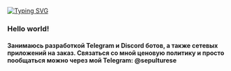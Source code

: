 <a style="align: center" href="https://git.io/typing-svg"><img src="https://readme-typing-svg.herokuapp.com?font=Hack&size=24&duration=2000&pause=100&color=3894D2&background=151515FD&center=true&vCenter=true&width=600&height=65&lines=%D0%A1%D0%B5%D1%82%D0%B5%D0%B2%D0%B0%D1%8F+%D0%B8%D0%BD%D0%B6%D0%B5%D0%BD%D0%B5%D1%80%D0%B8%D1%8F;Linux+%D0%B0%D0%B4%D0%BC%D0%B8%D0%BD%D0%B8%D1%81%D1%82%D1%80%D0%B8%D1%80%D0%BE%D0%B2%D0%B0%D0%BD%D0%B8%D0%B5;Python;Lua;PHP" alt="Typing SVG" /></a>

### Hello world!
#### Занимаюсь разработкой Telegram и Discord ботов, а также сетевых приложений на заказ. Связаться со мной ценовую политику и просто пообщаться можно через мой Telegram: **@sepulturese**
